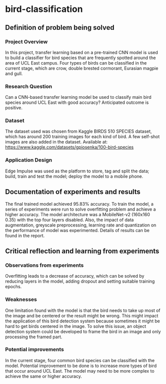 # bird-classification
## Definition of problem being solved 
### Project Overview
In this project, transfer learning based on a pre-trained CNN model is used to build a classifier for bird species that are frequently spotted around the area of UCL East campus. Four types of birds can be classified in the current stage, which are crow, double brested cormorant, Eurasian magpie and gull. 
### Research Question
Can a CNN-based transfer learning model be used to classify main bird species around UCL East with good accuracy?
Anticipated outcome is positive.
### Dataset
The dataset used was chosen from Kaggle BIRDS 510 SPECIES dataset, which has around 200 training images for each kind of bird. A few self-shot images are also added in the dataset.
Available at: https://www.kaggle.com/datasets/gpiosenka/100-bird-species
### Application Design
Edge Impulse was used as the platform to store, tag and split the data; build, train and test the model; deploy the model to a mobile phone. 

## Documentation of experiments and results 
The final trained model achieved 95.83% accuracy. To train the model, a series of experiments were run to solve overfitting problem and achieve a higher accuracy. The model architecture was a MobileNet-v2 (160x160 0.35) with the top four layers disabled. Also, the impact of data augmentation, greyscale preprocessing, learning rate and quantization on the performance of model was experimented. Details of results can be found in the report. 

## Critical reflection and learning from experiments 
### Observations from experiments
Overfitting leads to a decrease of accuracy, which can be solved by reducing layers in the model, adding dropout and setting suitable training epochs. 
### Weaknesses
One limitation found with the model is that the bird needs to take up most of the image and be centered or the result might be wrong. This might impact the application of this bird detection system because sometimes it might be hard to get birds centered in the image. To solve this issue, an object detection system could be developed to frame the bird in an image and only processing the framed part. 
### Potential improvements
In the current stage, four common bird species can be classified with the model. Potential improvement to be done is to increase more types of bird that occur around UCL East. The model may need to be more complex to achieve the same or higher accuracy.
